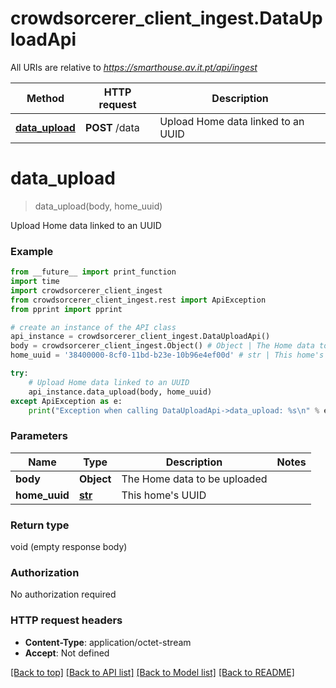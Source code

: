 # crowdsorcerer_client_ingest.DataUploadApi

All URIs are relative to *https://smarthouse.av.it.pt/api/ingest*

Method | HTTP request | Description
------------- | ------------- | -------------
[**data_upload**](DataUploadApi.md#data_upload) | **POST** /data | Upload Home data linked to an UUID

# **data_upload**
> data_upload(body, home_uuid)

Upload Home data linked to an UUID

### Example
```python
from __future__ import print_function
import time
import crowdsorcerer_client_ingest
from crowdsorcerer_client_ingest.rest import ApiException
from pprint import pprint

# create an instance of the API class
api_instance = crowdsorcerer_client_ingest.DataUploadApi()
body = crowdsorcerer_client_ingest.Object() # Object | The Home data to be uploaded
home_uuid = '38400000-8cf0-11bd-b23e-10b96e4ef00d' # str | This home's UUID

try:
    # Upload Home data linked to an UUID
    api_instance.data_upload(body, home_uuid)
except ApiException as e:
    print("Exception when calling DataUploadApi->data_upload: %s\n" % e)
```

### Parameters

Name | Type | Description  | Notes
------------- | ------------- | ------------- | -------------
 **body** | **Object**| The Home data to be uploaded | 
 **home_uuid** | [**str**](.md)| This home&#x27;s UUID | 

### Return type

void (empty response body)

### Authorization

No authorization required

### HTTP request headers

 - **Content-Type**: application/octet-stream
 - **Accept**: Not defined

[[Back to top]](#) [[Back to API list]](../README.md#documentation-for-api-endpoints) [[Back to Model list]](../README.md#documentation-for-models) [[Back to README]](../README.md)

